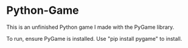  
# Python-Game

This is an unfinished Python game I made with the PyGame library.

To run, ensure PyGame is installed. Use "pip install pygame" to install.
